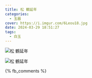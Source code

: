 ```yaml
---
title: 松 鶴延年
categories:
  - 玉器
cover: https://i.imgur.com/6Leou18.jpg
date: 2024-03-29 18:51:27
tags:
  - 白玉
---
```


![松 鶴延年](https://i.imgur.com/6Leou18.jpg)

![松 鶴延年](https://i.imgur.com/oIzKEsP.jpg)

{% fb_comments %}
